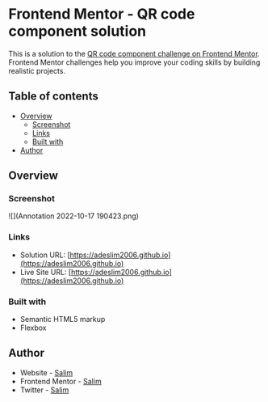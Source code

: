 # Frontend Mentor - QR code component solution

This is a solution to the [QR code component challenge on Frontend Mentor](https://www.frontendmentor.io/challenges/qr-code-component-iux_sIO_H). Frontend Mentor challenges help you improve your coding skills by building realistic projects. 

## Table of contents

- [Overview](#overview)
  - [Screenshot](#screenshot)
  - [Links](#links)
  - [Built with](#built-with)
- [Author](#author)



## Overview

### Screenshot

![](Annotation 2022-10-17 190423.png)


### Links

- Solution URL: [https://adeslim2006.github.io](https://adeslim2006.github.io)
- Live Site URL: [https://adeslim2006.github.io](https://adeslim2006.github.io)

### Built with

- Semantic HTML5 markup
- Flexbox

## Author

- Website - [Salim](https://www.your-site.com)
- Frontend Mentor - [Salim](https://www.frontendmentor.io/profile/adeslim2006)
- Twitter - [Salim](https://www.twitter.com/adeslim2006)

